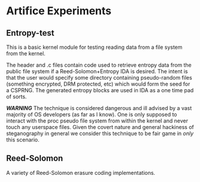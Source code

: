 # Artifice Experiments

## Entropy-test

This is a basic kernel module for testing reading data from a file system from the kernel.

The header and .c files contain code used to retrieve entropy data from the public file system if a Reed-Solomon+Entropy IDA is desired. The intent is that the user would specify some directory containing pseudo-random files (something encrypted, DRM protected, etc) which would form the seed for a CSPRNG. The generated entropy blocks are used in IDA as a one time pad of sorts.

***WARNING*** The technique is considered dangerous and ill advised by a vast majority of OS developers (as far as I know). One is only supposed to interact with the proc pseudo file system from within the kernel and never touch any userspace files.  Given the covert nature and general hackiness of steganography in general we consider this technique to be fair game in *only* this scenario.

## Reed-Solomon

A variety of Reed-Solomon erasure coding implementations.

